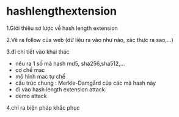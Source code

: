 # hashlengthextension
1.Giới thiệu sơ lược về hash length extension

2.Vẽ ra follow của web (dữ liệu ra vào như nào, xác thực ra sao,...)

3.đi chi tiết vào khai thác
- nêu ra 1 số mã hash md5, sha256,sha512,... 
- cơ chế mac
- mô hình mac tự chế
- cấu trúc chung : Merkle-Damgård của các mã hash này
- đi vào hash length extension attack
- demo attack

4.chỉ ra biện pháp khắc phục
